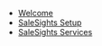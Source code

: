 <!-- docs/_sidebar.md -->

* [Welcome](README.md)
* [SaleSights Setup](setup.md)
* [SaleSights Services](services.md)
